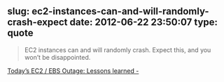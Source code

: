 slug: ec2-instances-can-and-will-randomly-crash-expect
date: 2012-06-22 23:50:07
type: quote
---

> EC2 instances can and will randomly crash. Expect this, and you won’t be disappointed.

[Today’s EC2 / EBS Outage: Lessons learned -](http://www.agilesysadmin.net/ec2-outage-lessons)
